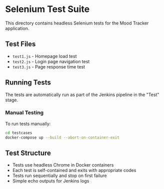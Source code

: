 # Selenium Test Suite

This directory contains headless Selenium tests for the Mood Tracker application.

## Test Files

- `test1.js` - Homepage load test
- `test2.js` - Login page navigation test  
- `test3.js` - Page response time test

## Running Tests

The tests are automatically run as part of the Jenkins pipeline in the "Test" stage.

### Manual Testing

To run tests manually:

```bash
cd testcases
docker-compose up --build --abort-on-container-exit
```

## Test Structure

- Tests use headless Chrome in Docker containers
- Each test is self-contained and exits with appropriate codes
- Tests run sequentially and stop on first failure
- Simple echo outputs for Jenkins logs
